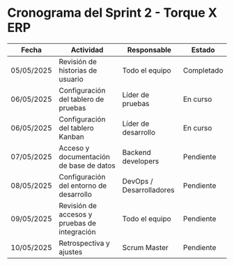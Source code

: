 # Cronograma del Sprint 2 - Torque X ERP

| Fecha       | Actividad                                | Responsable              | Estado     |
|-------------|------------------------------------------|--------------------------|------------|
| 05/05/2025  | Revisión de historias de usuario         | Todo el equipo           | Completado |
| 06/05/2025  | Configuración del tablero de pruebas     | Líder de pruebas         | En curso   |
| 06/05/2025  | Configuración del tablero Kanban         | Líder de desarrollo      | En curso   |
| 07/05/2025  | Acceso y documentación de base de datos  | Backend developers       | Pendiente  |
| 08/05/2025  | Configuración del entorno de desarrollo  | DevOps / Desarrolladores | Pendiente  |
| 09/05/2025  | Revisión de accesos y pruebas de integración | Todo el equipo        | Pendiente  |
| 10/05/2025  | Retrospectiva y ajustes                   | Scrum Master             | Pendiente  |
